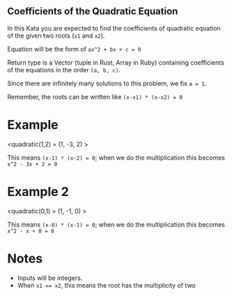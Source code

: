 ## Coefficients of the Quadratic Equation

In this Kata you are expected to find the coefficients of quadratic equation of the given two roots (`x1` and `x2`).

Equation will be the form of `ax^2 + bx + c = 0`

Return type is a Vector (tuple in Rust, Array in Ruby) containing coefficients of the equations in the order `(a, b, c)`.

Since there are infinitely many solutions to this problem, we fix `a = 1`.

Remember, the roots can be written like `(x-x1) * (x-x2) = 0`

# Example
<quadratic(1,2) = (1, -3, 2) >

This means `(x-1) * (x-2) = 0`; when we do the multiplication this becomes `x^2 - 3x + 2 = 0`

# Example 2
<quadratic(0,1) = (1, -1, 0) >

This means `(x-0) * (x-1) = 0`; when we do the multiplication this becomes `x^2 - x + 0 = 0`

# Notes
* Inputs will be integers.
* When `x1 == x2`, this means the root has the multiplicity of two